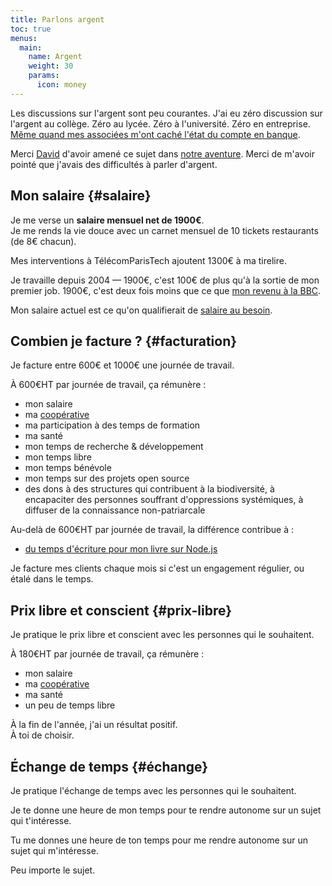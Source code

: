```yaml
---
title: Parlons argent
toc: true
menus:
  main:
    name: Argent
    weight: 30
    params:
      icon: money
---
```


Les discussions sur l'argent sont peu courantes. J'ai eu zéro discussion sur l'argent au collège. Zéro au lycée. Zéro à l'université. Zéro en entreprise. [Même quand mes associées m'ont caché l'état du compte en banque][dijiwan].

Merci [David] d'avoir amené ce sujet dans [notre aventure][dtc].
Merci de m'avoir pointé que j'avais des difficultés à parler d'argent.

## Mon salaire {#salaire}

Je me verse un **salaire mensuel net de 1900€**.<br>
Je me rends la vie douce avec un carnet mensuel de 10 tickets restaurants (de 8€ chacun).

Mes interventions à TélécomParisTech ajoutent 1300€ à ma tirelire.

Je travaille depuis 2004 —
1900€, c'est 100€ de plus qu'à la sortie de mon premier job.
1900€, c'est deux fois moins que ce que [mon revenu à la BBC][bbc].

Mon salaire actuel est ce qu'on qualifierait de [salaire au besoin](https://www.bastamag.net/salaire-au-besoin-egalite-salariale-alternative-cooperative-Scop-boulangerie-Le-Pain-des-Cairns-reconnaissance-du-travail).


## Combien je facture ? {#facturation}

Je facture entre 600€ et 1000€ une journée de travail.

À 600€HT par journée de travail, ça rémunère :

- mon salaire
- ma [coopérative]
- ma participation à des temps de formation
- ma santé
- mon temps de recherche & développement
- mon temps libre
- mon temps bénévole
- mon temps sur des projets open source
- des dons à des structures qui contribuent à la biodiversité, à encapaciter des personnes souffrant d'oppressions systémiques, à diffuser de la connaissance non-patriarcale

Au-delà de 600€HT par journée de travail, la différence contribue à :

- [du temps d'écriture pour mon livre sur Node.js][opencollective]

Je facture mes clients chaque mois si c'est un engagement régulier, ou étalé dans le temps.

## Prix libre et conscient {#prix-libre}

Je pratique le prix libre et conscient avec les personnes qui le souhaitent.

À 180€HT par journée de travail, ça rémunère :

- mon salaire
- ma [coopérative]
- ma santé
- un peu de temps libre

À la fin de l'année, j'ai un résultat positif.<br>
À toi de choisir.

## Échange de temps {#échange}

Je pratique l'échange de temps avec les personnes qui le souhaitent.

Je te donne une heure de mon temps pour te rendre autonome sur un sujet qui t'intéresse.

Tu me donnes une heure de ton temps pour me rendre autonome sur un sujet qui m'intéresse.

Peu importe le sujet.

[David]: https://davidbruant.github.io/
[dijiwan]: https://www.youtube.com/watch?v=NVpH1w_aSUk
[dtc]: https://dtc-innovation.github.io
[bbc]: https://www.bbc.co.uk/rd/people/thomas-parisot
[coopérative]: https://solstice.coop
[opencollective]: https://opencollective.com/nodebook

